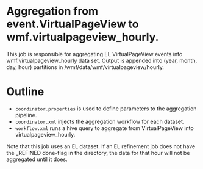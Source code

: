 # Aggregation from event.VirtualPageView to wmf.virtualpageview_hourly.

This job is responsible for aggregating EL VirtualPageView events
into wmf.virtualpageview_hourly data set. Output is appended into
(year, month, day, hour) partitions in /wmf/data/wmf/virtualpageview/hourly.

# Outline

* ```coordinator.properties``` is used to define parameters to the aggregation pipeline.
* ```coordinator.xml``` injects the aggregation workflow for each dataset.
* ```workflow.xml``` runs a hive query to aggregate from VirtualPageView into virtualpageview_hourly.

Note that this job uses an EL dataset. If an EL refinement job does not
have the _REFINED done-flag in the directory, the data for that hour will
not be aggregated until it does.
